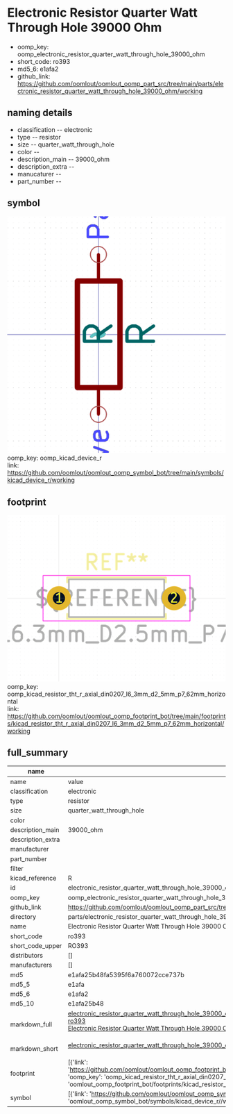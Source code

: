 # Electronic Resistor Quarter Watt Through Hole 39000 Ohm

  
* oomp_key: oomp_electronic_resistor_quarter_watt_through_hole_39000_ohm 
* short_code: ro393
* md5_6: e1afa2  
* github_link: https://github.com/oomlout/oomlout_oomp_part_src/tree/main/parts/electronic_resistor_quarter_watt_through_hole_39000_ohm/working  
## naming details
* classification -- electronic
* type -- resistor
* size -- quarter_watt_through_hole
* color -- 
* description_main -- 39000_ohm
* description_extra -- 
* manucaturer -- 
* part_number -- 



## symbol

![](symbol/0/working/working_600.png)  
oomp_key: oomp_kicad_device_r  
link: https://github.com/oomlout/oomlout_oomp_symbol_bot/tree/main/symbols/kicad_device_r/working  

## footprint

![](footprint/0/working/working_600.png)  
oomp_key: oomp_kicad_resistor_tht_r_axial_din0207_l6_3mm_d2_5mm_p7_62mm_horizontal  
link: https://github.com/oomlout/oomlout_oomp_footprint_bot/tree/main/footprints/kicad_resistor_tht_r_axial_din0207_l6_3mm_d2_5mm_p7_62mm_horizontal/working  

## full_summary
| name | value | 
| --- | --- | 
| name | value | 
| classification | electronic | 
| type | resistor | 
| size | quarter_watt_through_hole | 
| color |  | 
| description_main | 39000_ohm | 
| description_extra |  | 
| manufacturer |  | 
| part_number |  | 
| filter |  | 
| kicad_reference | R | 
| id | electronic_resistor_quarter_watt_through_hole_39000_ohm | 
| oomp_key | oomp_electronic_resistor_quarter_watt_through_hole_39000_ohm | 
| github_link | https://github.com/oomlout/oomlout_oomp_part_src/tree/main/parts/electronic_resistor_quarter_watt_through_hole_39000_ohm/working | 
| directory | parts/electronic_resistor_quarter_watt_through_hole_39000_ohm | 
| name | Electronic Resistor Quarter Watt Through Hole 39000 Ohm | 
| short_code | ro393 | 
| short_code_upper | RO393 | 
| distributors | [] | 
| manufacturers | [] | 
| md5 | e1afa25b48fa5395f6a760072cce737b | 
| md5_5 | e1afa | 
| md5_6 | e1afa2 | 
| md5_10 | e1afa25b48 | 
| markdown_full | [electronic_resistor_quarter_watt_through_hole_39000_ohm](https://github.com/oomlout/oomlout_oomp_part_src/tree/main/parts/electronic_resistor_quarter_watt_through_hole_39000_ohm/working)<br>[ro393](https://github.com/oomlout/oomlout_oomp_part_src/tree/main/parts/electronic_resistor_quarter_watt_through_hole_39000_ohm/working)<br>[Electronic Resistor Quarter Watt Through Hole 39000 Ohm](https://github.com/oomlout/oomlout_oomp_part_src/tree/main/parts/electronic_resistor_quarter_watt_through_hole_39000_ohm/working)<br><br> | 
| markdown_short | [electronic_resistor_quarter_watt_through_hole_39000_ohm](https://github.com/oomlout/oomlout_oomp_part_src/tree/main/parts/electronic_resistor_quarter_watt_through_hole_39000_ohm/working)<br><br> | 
| footprint | [{'link': 'https://github.com/oomlout/oomlout_oomp_footprint_bot/tree/main/foootprntss/kicad_resistor_tht_r_axial_din0207_l6_3mm_d2_5mm_p7_62mm_horizontal', 'oomp_key': 'oomp_kicad_resistor_tht_r_axial_din0207_l6_3mm_d2_5mm_p7_62mm_horizontal', 'directory': 'oomlout_oomp_footprint_bot/footprints/kicad_resistor_tht_r_axial_din0207_l6_3mm_d2_5mm_p7_62mm_horizontal//working/working.kicad_mod'}] | 
| symbol | [{'link': 'https://github.com/oomlout/oomlout_oomp_symbol_bot/tree/main/symbols/kicad_device_r', 'oomp_key': 'oomp_kicad_device_r', 'directory': 'oomlout_oomp_symbol_bot/symbols/kicad_device_r//working/working.kicad_sym'}] | 
